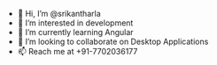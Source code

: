- 👋 Hi, I’m @srikantharla
- 👀 I’m interested in development
- 🌱 I’m currently learning Angular
- 💞️ I’m looking to collaborate on Desktop Applications
- 📫 Reach me at +91-7702036177

<!---
srikantharla/srikantharla is a ✨ special ✨ repository because its `README.md` (this file) appears on your GitHub profile.
You can click the Preview link to take a look at your changes.
--->
